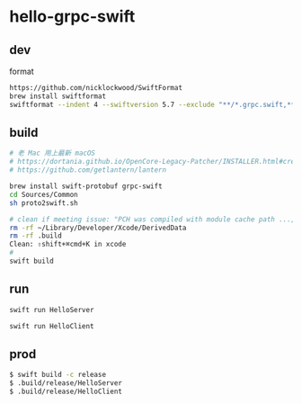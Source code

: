 # hello-grpc-swift

## dev

format

```sh
https://github.com/nicklockwood/SwiftFormat
brew install swiftformat
swiftformat --indent 4 --swiftversion 5.7 --exclude "**/*.grpc.swift,**/*.pb.swift" .
```

## build

```sh
# 老 Mac 用上最新 macOS
# https://dortania.github.io/OpenCore-Legacy-Patcher/INSTALLER.html#creating-the-installer
# https://github.com/getlantern/lantern

brew install swift-protobuf grpc-swift
cd Sources/Common
sh proto2swift.sh
```

```sh
# clean if meeting issue: "PCH was compiled with module cache path ..., but the path is currently ..."
rm -rf ~/Library/Developer/Xcode/DerivedData
rm -rf .build
Clean: ⇧shift+⌘cmd+K in xcode
# 
swift build
```

## run

```sh
swift run HelloServer
```

```sh
swift run HelloClient
```

## prod

```sh
$ swift build -c release
$ .build/release/HelloServer  
$ .build/release/HelloClient
```
